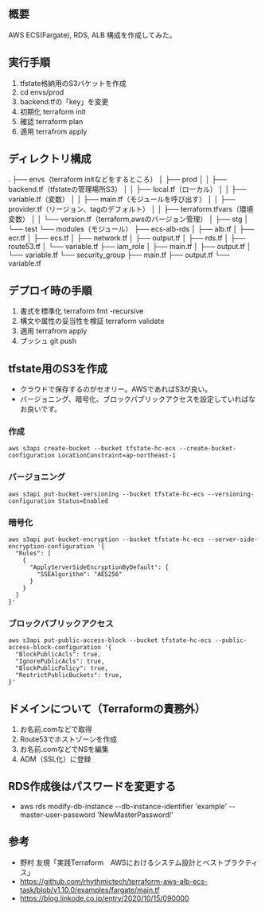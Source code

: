 ## 概要
AWS ECS(Fargate), RDS, ALB 構成を作成してみた。

## 実行手順
1. tfstate格納用のS3バケットを作成
2. cd envs/prod
3. backend.tfの「key」を変更
4. 初期化 terraform init
5. 確認  terraform plan
6. 適用  terrafrom apply

## ディレクトリ構成
.
├── envs（terraform initなどをするところ）
│   ├── prod
│   │   ├── backend.tf（tfstateの管理場所S3）
│   │   ├── local.tf（ローカル）
│   │   ├── variable.tf（変数）
│   │   ├── main.tf（モジュールを呼び出す）
│   │   ├── provider.tf（リージョン、tagのデフォルト）
│   │   ├── terraform.tfvars（環境変数）
│   │   └── version.tf（terraform,awsのバージョン管理）
│   ├── stg
│   └── test
└── modules（モジュール）
    ├── ecs-alb-rds
    │   ├── alb.tf
    │   ├── ecr.tf
    │   ├── ecs.tf
    │   ├── network.tf
    │   ├── output.tf
    │   ├── rds.tf
    │   ├── route53.tf
    │   └── variable.tf
    ├── iam_role
    │   ├── main.tf
    │   ├── output.tf
    │   └── variable.tf
    └── security_group
        ├── main.tf
        ├── output.tf
        └── variable.tf

## デプロイ時の手順
1. 書式を標準化 terraform fmt -recursive
2. 構文や属性の妥当性を検証 terraform validate
3. 適用 terrafrom apply
4. プッシュ git push

## tfstate用のS3を作成
- クラウドで保存するのがセオリー。AWSであればS3が良い。
- バージョニング、暗号化、ブロックパブリックアクセスを設定していればなお良いです。
### 作成
```
aws s3api create-bucket --bucket tfstate-hc-ecs --create-bucket-configuration LocationConstraint=ap-northeast-1
```
### バージョニング
```
aws s3api put-bucket-versioning --bucket tfstate-hc-ecs --versioning-configuration Status=Enabled
```
### 暗号化
```
aws s3api put-bucket-encryption --bucket tfstate-hc-ecs --server-side-encryption-configuration '{
  "Rules": [
    {
      "ApplyServerSideEncryptionByDefault": {
        "SSEAlgorithm": "AES256"
      }
    }
  ]
}'
```
### ブロックパブリックアクセス
```
aws s3api put-public-access-block --bucket tfstate-hc-ecs --public-access-block-configuration '{
  "BlockPublicAcls": true,
  "IgnorePublicAcls": true,
  "BlockPublicPolicy": true,
  "RestrictPublicBuckets": true,
}'
```

## ドメインについて（Terraformの責務外）
1. お名前.comなどで取得
2. Route53でホストゾーンを作成
3. お名前.comなどでNSを編集
4. ADM（SSL化）に登録

## RDS作成後はパスワードを変更する
- aws rds modify-db-instance --db-instance-identifier 'example' --master-user-password 'NewMasterPassword!'

## 参考
- 野村 友規「実践Terraform　AWSにおけるシステム設計とベストプラクティス」
- https://github.com/rhythmictech/terraform-aws-alb-ecs-task/blob/v1.10.0/examples/fargate/main.tf
- https://blog.linkode.co.jp/entry/2020/10/15/090000
